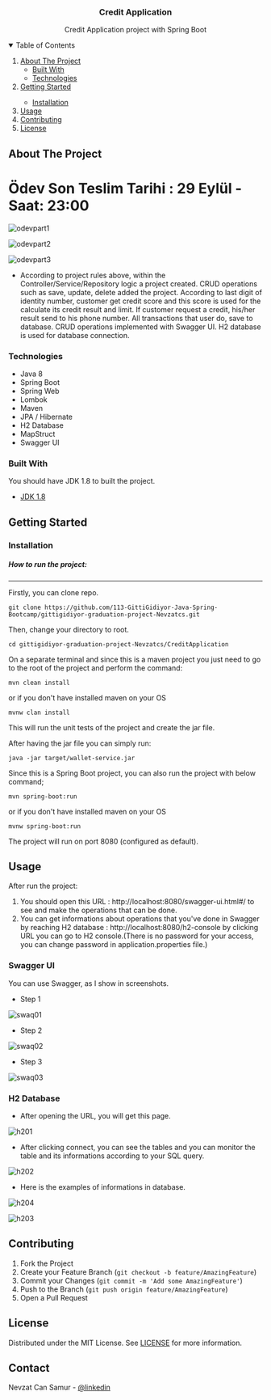 

<h3 align="center">Credit Application</h3>

  <p align="center">
    Credit Application project with Spring Boot
    <br />

</p>
<!-- TABLE OF CONTENTS -->
<details open="open">
  <summary>Table of Contents</summary>
  <ol>
    <li>
      <a href="#about-the-project">About The Project</a>
      <ul>
        <li><a href="#built-with">Built With</a></li>
        <li><a href="#technologies">Technologies</a></li>
      </ul>
    </li>
    <li>
      <a href="#getting-started">Getting Started</a>
      <ul>
        <ul></ul>
        <li><a href="#installation">Installation</a></li>
</ul>
      </ul>
    </li>
    <li><a href="#usage">Usage</a></li>
    <li><a href="#contributing">Contributing</a></li>
    <li><a href="#license">License</a></li>
  </ol>
</details>



<!-- ABOUT THE PROJECT -->
## About The Project

# Ödev Son Teslim Tarihi : 29 Eylül - Saat: 23:00



![odevpart1](https://user-images.githubusercontent.com/45206582/133460137-dbd5583e-1ac9-426f-a6f0-abf5983f6fd6.PNG)


![odevpart2](https://user-images.githubusercontent.com/45206582/133460164-f0b61470-f3e9-49cb-8b0e-8ae9afb45e2e.PNG)


![odevpart3](https://user-images.githubusercontent.com/45206582/133460177-2e2e561e-e1ac-4c42-96a7-5bce51eb8228.PNG)
* According to project rules above, within the Controller/Service/Repository logic a project created. CRUD operations such as save, update, delete added the project. According to last digit of identity number, customer get credit score and this score is used for the calculate its credit result and limit. If customer request a credit, his/her result send to his phone number. All transactions that user do, save to database. CRUD operations implemented with Swagger UI. H2 database is used for database connection.


### Technologies
- Java 8
- Spring Boot
- Spring Web
- Lombok
- Maven
- JPA / Hibernate
- H2 Database
- MapStruct
- Swagger UI



### Built With

You should have JDK 1.8 to  built the project.
* [JDK 1.8](https://www.oracle.com/java/technologies/downloads/#java8)


<!-- GETTING STARTED -->
## Getting Started



### Installation

##### How to run the project:

-----------------------
Firstly, you can clone repo.

``` 
git clone https://github.com/113-GittiGidiyor-Java-Spring-Bootcamp/gittigidiyor-graduation-project-Nevzatcs.git 
```

Then, change your directory to root.

``` 
cd gittigidiyor-graduation-project-Nevzatcs/CreditApplication 
```

On a separate terminal and since this is a maven project you just need to go to the root of the project and perform the command:
```
mvn clean install
```
or if you don't have installed maven on your OS

```
mvnw clan install
```


This will run the unit tests of the project and create the jar file.

After having the jar file you can simply run:

```
java -jar target/wallet-service.jar
```

Since this is a Spring Boot project, you can also run the project with below command;
```
mvn spring-boot:run
```

or if you don't have installed maven on your OS
```
mvnw spring-boot:run
```

The project will run on port 8080 (configured as default).



<!-- USAGE EXAMPLES -->
## Usage
After run the project:
1. You should  open this URL : http://localhost:8080/swagger-ui.html#/ to see and make the operations that can be done.
2. You can get informations about operations that you've done in Swagger by reaching H2 database :  http://localhost:8080/h2-console by clicking URL you can go to H2 console.(There is no password for your access, you can change password in application.properties file.)

### Swagger UI
You can use Swagger, as I show in screenshots.

* Step 1

![swaq01](https://user-images.githubusercontent.com/80898514/135250405-3a5fa845-5190-4e2c-aa7d-250e24c0e038.jpg)


* Step 2

![swaq02](https://user-images.githubusercontent.com/80898514/135250415-4415467d-1055-432e-b41c-fab1ee331b2f.jpg)


* Step 3

![swaq03](https://user-images.githubusercontent.com/80898514/135250430-f6d57022-d7ae-4219-acf4-8f9b373b9d2f.jpg)


### H2 Database
* After opening the URL, you will get this page. 

![h201](https://user-images.githubusercontent.com/80898514/135250459-2322c95a-e6b0-4b8b-90c8-bb533b063737.jpg)


* After clicking connect, you can see the tables and you can monitor the table and its informations according to your SQL query.

![h202](https://user-images.githubusercontent.com/80898514/135250469-94e56a55-0cd4-4b00-94be-30bf183c84f7.jpg)


* Here is the examples of informations in database.

![h204](https://user-images.githubusercontent.com/80898514/135250659-66a330f3-5f7f-4e8f-a241-c826f42fbd11.jpg)


![h203](https://user-images.githubusercontent.com/80898514/135250664-76a6feef-a940-4386-a75d-7151dfe4ccfe.jpg)







<!-- CONTRIBUTING -->
## Contributing

1. Fork the Project
2. Create your Feature Branch (`git checkout -b feature/AmazingFeature`)
3. Commit your Changes (`git commit -m 'Add some AmazingFeature'`)
4. Push to the Branch (`git push origin feature/AmazingFeature`)
5. Open a Pull Request



<!-- LICENSE -->
## License

Distributed under the MIT License. See [LICENSE](https://github.com/113-GittiGidiyor-Java-Spring-Bootcamp/fourth-homework-Nevzatcs/blob/main/LICENSE) for more information.



<!-- CONTACT -->
## Contact

Nevzat Can Samur - [@linkedin](https://www.linkedin.com/in/nevzatcansamur/) 
